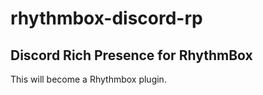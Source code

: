 # rhythmbox-discord-rp

## Discord Rich Presence for RhythmBox

This will become a Rhythmbox plugin.
